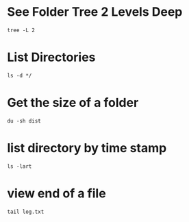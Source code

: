 # See Folder Tree 2 Levels Deep

```console
tree -L 2
```

# List Directories

```console
ls -d */
```

# Get the size of a folder

```console
du -sh dist
```

# list directory by time stamp

```console
ls -lart
```

# view end of a file

```console
tail log.txt
```
